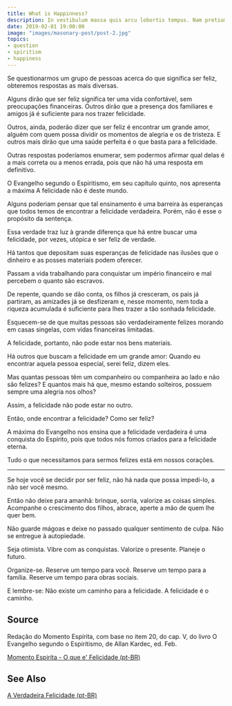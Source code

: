 ```yaml
---
title: What is Happinness?
description: In vestibulum massa quis arcu lobortis tempus. Nam pretium arcu in odio vulputate luctus.
date: 2019-02-01 19:00:00
image: "images/masonary-post/post-2.jpg"
topics: 
- question
- spiritism
- happiness
---
```



Se questionarmos um grupo de pessoas acerca do que significa ser feliz, obteremos respostas as mais diversas.

Alguns dirão que ser feliz significa ter uma vida confortável, sem preocupações financeiras. Outros dirão que a presença dos familiares e amigos já é suficiente para nos trazer felicidade.

Outros, ainda, poderão dizer que ser feliz é encontrar um grande amor, alguém com quem possa dividir os momentos de alegria e os de tristeza. E outros mais dirão que uma saúde perfeita é o que basta para a felicidade.

Outras respostas poderíamos enumerar, sem podermos afirmar qual delas é a mais correta ou a menos errada, pois que não há uma resposta em definitivo.

O Evangelho segundo o Espiritismo, em seu capítulo quinto, nos apresenta a máxima A felicidade não é deste mundo.

Alguns poderiam pensar que tal ensinamento é uma barreira às esperanças que todos temos de encontrar a felicidade verdadeira. Porém, não é esse o propósito da sentença.

Essa verdade traz luz à grande diferença que há entre buscar uma felicidade, por vezes, utópica e ser feliz de verdade.

Há tantos que depositam suas esperanças de felicidade nas ilusões que o dinheiro e as posses materiais podem oferecer.

Passam a vida trabalhando para conquistar um império financeiro e mal percebem o quanto são escravos.

De repente, quando se dão conta, os filhos já cresceram, os pais já partiram, as amizades já se desfizeram e, nesse momento, nem toda a riqueza acumulada é suficiente para lhes trazer a tão sonhada felicidade.

Esquecem-se de que muitas pessoas são verdadeiramente felizes morando em casas singelas, com vidas financeiras limitadas.

A felicidade, portanto, não pode estar nos bens materiais.

Há outros que buscam a felicidade em um grande amor: Quando eu encontrar aquela pessoa especial, serei feliz, dizem eles.

Mas quantas pessoas têm um companheiro ou companheira ao lado e não são felizes? E quantos mais há que, mesmo estando solteiros, possuem sempre uma alegria nos olhos?

Assim, a felicidade não pode estar no outro.

Então, onde encontrar a felicidade? Como ser feliz?

A máxima do Evangelho nos ensina que a felicidade verdadeira é uma conquista do Espírito, pois que todos nós fomos criados para a felicidade eterna.

Tudo o que necessitamos para sermos felizes está em nossos corações.

*   *   *

Se hoje você se decidir por ser feliz, não há nada que possa impedi-lo, a não ser você mesmo.

Então não deixe para amanhã: brinque, sorria, valorize as coisas simples. Acompanhe o crescimento dos filhos, abrace, aperte a mão de quem lhe quer bem.

Não guarde mágoas e deixe no passado qualquer sentimento de culpa. Não se entregue à autopiedade.

Seja otimista. Vibre com as conquistas. Valorize o presente. Planeje o futuro.

Organize-se. Reserve um tempo para você. Reserve um tempo para a família. Reserve um tempo para obras sociais.

E lembre-se: Não existe um caminho para a felicidade. A felicidade é o caminho.

## Source
Redação do Momento Espírita, com base no 
item 20, do cap. V, do livro O Evangelho segundo o 
Espiritismo, de Allan Kardec, ed. Feb.

[Momento Espirita - O que e' Felicidade (pt-BR)](http://momento.com.br/pt/ler_texto.php?id=3506) 


## See Also
[A Verdadeira Felicidade (pt-BR)](https://espiritismoparainiciantes.blogspot.com/2008/02/felicidade.html)

